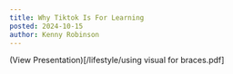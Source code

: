```yaml
---
title: Why Tiktok Is For Learning
posted: 2024-10-15
author: Kenny Robinson
---
```


(View Presentation)[/lifestyle/using visual for braces.pdf]

